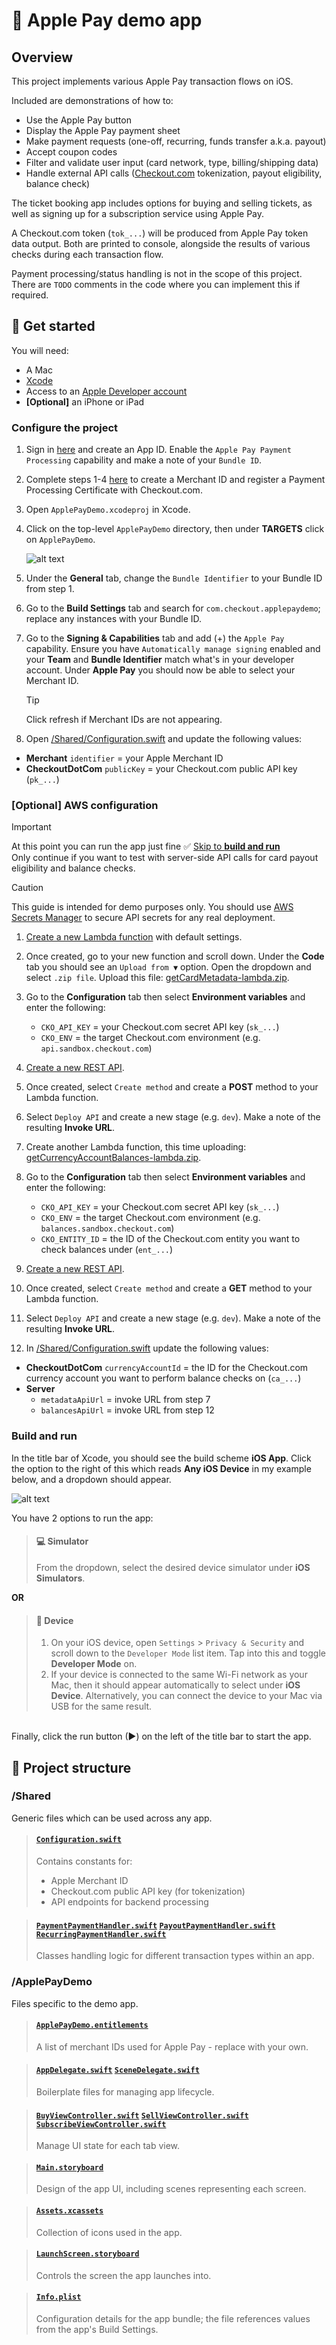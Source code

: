 # 🍎 Apple Pay demo app

## Overview

This project implements various Apple Pay transaction flows on iOS.

Included are demonstrations of how to:
- Use the Apple Pay button
- Display the Apple Pay payment sheet
- Make payment requests (one-off, recurring, funds transfer a.k.a. payout)
- Accept coupon codes
- Filter and validate user input (card network, type, billing/shipping data)
- Handle external API calls ([Checkout.com](https://www.checkout.com/) tokenization, payout eligibility, balance check)

The ticket booking app includes options for buying and selling tickets, as well as signing up for a subscription service using Apple Pay.

A Checkout.com token (`tok_...`) will be produced from Apple Pay token data output. Both are printed to console, alongside the results of various checks during each transaction flow.

Payment processing/status handling is not in the scope of this project. There are `TODO` comments in the code where you can implement this if required.

## 🏃 Get started

You will need:
- A Mac
- [Xcode](https://apps.apple.com/us/app/xcode/id497799835?mt=12/)
- Access to an [Apple Developer account](https://developer.apple.com/programs/enroll/)
- **[Optional]** an iPhone or iPad

### Configure the project

1. Sign in [here](https://developer.apple.com/account/resources/identifiers/list/bundleId) and create an App ID. Enable the `Apple Pay Payment Processing` capability and make a note of your `Bundle ID`.

2. Complete steps 1-4 [here](https://www.checkout.com/docs/payments/add-payment-methods/apple-pay#Set_up_Apple_Pay) to create a Merchant ID and register a Payment Processing Certificate with Checkout.com.

3. Open `ApplePayDemo.xcodeproj` in Xcode.

4. Click on the top-level `ApplePayDemo` directory, then under **TARGETS** click on `ApplePayDemo`.

    ![alt text](./resources/guide-images/image-1.png)

5. Under the **General** tab, change the `Bundle Identifier` to your Bundle ID from step 1.

6. Go to the **Build Settings** tab and search for `com.checkout.applepaydemo`; replace any instances with your Bundle ID.

7. Go to the **Signing & Capabilities** tab and add (+) the `Apple Pay` capability. Ensure you have `Automatically manage signing` enabled and your **Team** and **Bundle Identifier** match what's in your developer account. Under **Apple Pay** you should now be able to select your Merchant ID.

    > [!TIP]
    > Click refresh if Merchant IDs are not appearing.

8. Open [/Shared/Configuration.swift](./Shared/Configuration.swift) and update the following values:
- **Merchant** `identifier` = your Apple Merchant ID
- **CheckoutDotCom** `publicKey` = your Checkout.com public API key (`pk_...`)

### [Optional] AWS configuration

> [!IMPORTANT]
> At this point you can run the app just fine ✅ [Skip to **build and run**](#build-and-run)<br>Only continue if you want to test with server-side API calls for card payout eligibility and balance checks.

> [!CAUTION]
> This guide is intended for demo purposes only. You should use [AWS Secrets Manager](https://us-east-1.console.aws.amazon.com/secretsmanager) to secure API secrets for any real deployment.

1. [Create a new Lambda function](https://console.aws.amazon.com/lambda/home#/functions) with default settings.

2. Once created, go to your new function and scroll down. Under the **Code** tab you should see an `Upload from ▼` option. Open the dropdown and select `.zip file`. Upload this file: [getCardMetadata-lambda.zip](./resources/lambda-functions/getCardMetadata-lambda.zip).

3. Go to the **Configuration** tab then select **Environment variables** and enter the following:
   - `CKO_API_KEY` = your Checkout.com secret API key (`sk_...`)
   - `CKO_ENV` = the target Checkout.com environment (e.g. `api.sandbox.checkout.com`)

4. [Create a new REST API](https://us-east-1.console.aws.amazon.com/apigateway/main/create-rest).

5. Once created, select `Create method` and create a **POST** method to your Lambda function.

7. Select `Deploy API` and create a new stage (e.g. `dev`). Make a note of the resulting **Invoke URL**.

8. Create another Lambda function, this time uploading: [getCurrencyAccountBalances-lambda.zip](./resources/lambda-functions/getCurrencyAccountBalances-lambda.zip).

9. Go to the **Configuration** tab then select **Environment variables** and enter the following:
   - `CKO_API_KEY` = your Checkout.com secret API key (`sk_...`)
   - `CKO_ENV` = the target Checkout.com environment (e.g. `balances.sandbox.checkout.com`)
   - `CKO_ENTITY_ID` = the ID of the Checkout.com entity you want to check balances under (`ent_...`)

10. [Create a new REST API](https://us-east-1.console.aws.amazon.com/apigateway/main/create-rest).

11. Once created, select `Create method` and create a **GET** method to your Lambda function.

12. Select `Deploy API` and create a new stage (e.g. `dev`). Make a note of the resulting **Invoke URL**.

13. In [/Shared/Configuration.swift](./Shared/Configuration.swift) update the following values:
- **CheckoutDotCom** `currencyAccountId` = the ID for the Checkout.com currency account you want to perform balance checks on (`ca_...`)
- **Server**
  - `metadataApiUrl` = invoke URL from step 7
  - `balancesApiUrl` = invoke URL from step 12

### Build and run

In the title bar of Xcode, you should see the build scheme **iOS App**. Click the option to the right of this which reads **Any iOS Device** in my example below, and a dropdown should appear.

![alt text](./resources/guide-images/image-2.png)

You have 2 options to run the app:

>#### 💻 Simulator
>From the dropdown, select the desired device simulator under **iOS Simulators**.

**OR**

>#### 📱 Device
>1. On your iOS device, open `Settings` > `Privacy & Security` and scroll down to the `Developer Mode` list item. Tap into this and toggle **Developer Mode** on.
>2. If your device is connected to the same Wi-Fi network as your Mac, then it should appear automatically to select under **iOS Device**.  Alternatively, you can connect the device to your Mac via USB for the same result.

<br>
Finally, click the run button (►) on the left of the title bar to start the app.


## 📁 Project structure

### **/Shared**

Generic files which can be used across any app.

>#### [`Configuration.swift`](./Shared/Configuration.swift)
>Contains constants for:
>- Apple Merchant ID
>- Checkout.com public API key (for tokenization)
>- API endpoints for backend processing

>#### [`PaymentPaymentHandler.swift`](./Shared/PaymentHandler.swift) [`PayoutPaymentHandler.swift`](./Shared/PayoutHandler.swift) [`RecurringPaymentHandler.swift`](./Shared/RecurringPaymentHandler.swift)
>Classes handling logic for different transaction types within an app.

### **/ApplePayDemo**

Files specific to the demo app.

>#### [`ApplePayDemo.entitlements`](./ApplePayDemo/ApplePayDemo.entitlements)
>A list of merchant IDs used for Apple Pay - replace with your own.

>#### [`AppDelegate.swift`](./ApplePayDemo/AppDelegate.swift) [`SceneDelegate.swift`](./ApplePayDemo/SceneDelegate.swift)
>Boilerplate files for managing app lifecycle.

>#### [`BuyViewController.swift`](./ApplePayDemo/BuyViewController.swift) [`SellViewController.swift`](./ApplePayDemo/SellViewController.swift) [`SubscribeViewController.swift`](./ApplePayDemo/SubscribeViewController.swift)
>Manage UI state for each tab view.

>#### [`Main.storyboard`](./ApplePayDemo/Main.storyboard)
>Design of the app UI, including scenes representing each screen.

>#### [`Assets.xcassets`](./ApplePayDemo/Assets.xcassets/)
>Collection of icons used in the app.

>#### [`LaunchScreen.storyboard`](./ApplePayDemo/Base.lproj/LaunchScreen.storyboard)
>Controls the screen the app launches into.

>#### [`Info.plist`](./ApplePayDemo/Info.plist)
>Configuration details for the app bundle; the file references values from the app's Build Settings.

